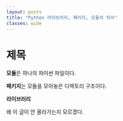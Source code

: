 ```yaml
---
layout: posts
title: "Python 라이브러리, 패키지, 모듈의 차이"
classes: wide
---
```


# 제목 

**모듈**은 하나의 파이썬 파일이다.

**패키지**는 모듈을 모아놓은 디렉토리 구조이다.

**라이브러리**

왜 이 글이 안 올라가는지 모르겠다.